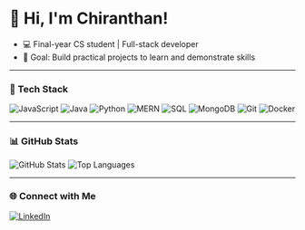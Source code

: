 # 👋 Hi, I'm Chiranthan!

- 💻 Final-year CS student | Full-stack developer
- 🎯 Goal: Build practical projects to learn and demonstrate skills

---

### 🧠 Tech Stack

![JavaScript](https://img.shields.io/badge/JavaScript-F7DF1E?style=for-the-badge\&logo=javascript\&logoColor=black)
![Java](https://img.shields.io/badge/Java-007396?style=for-the-badge\&logo=java\&logoColor=white)
![Python](https://img.shields.io/badge/Python-3776AB?style=for-the-badge\&logo=python\&logoColor=white)
![MERN](https://img.shields.io/badge/MERN-DB5E00?style=for-the-badge\&logo=react\&logoColor=white)
![SQL](https://img.shields.io/badge/SQL-4479A1?style=for-the-badge\&logo=postgresql\&logoColor=white)
![MongoDB](https://img.shields.io/badge/MongoDB-47A248?style=for-the-badge\&logo=mongodb\&logoColor=white)
![Git](https://img.shields.io/badge/Git-F05032?style=for-the-badge\&logo=git\&logoColor=white)
![Docker](https://img.shields.io/badge/Docker-2496ED?style=for-the-badge\&logo=docker\&logoColor=white)

---

### 📊 GitHub Stats

![GitHub Stats](https://github-readme-stats.vercel.app/api?username=ChiraX\&show_icons=true\&theme=radical)
![Top Languages](https://github-readme-stats.vercel.app/api/top-langs/?username=ChiraX\&layout=compact\&theme=radical)

---

### 🌐 Connect with Me

[![LinkedIn](https://img.shields.io/badge/LinkedIn-blue?style=for-the-badge\&logo=linkedin)](https:/linkedin.com/in/chiranthan-ms-567a71302) 



